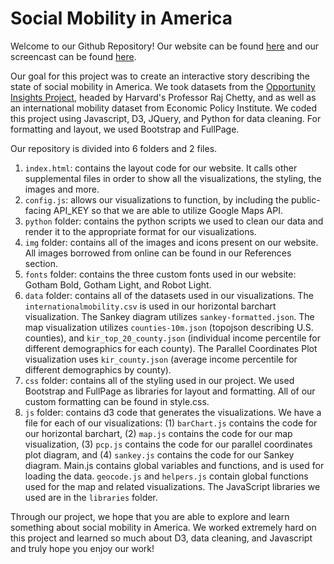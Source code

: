 # Social Mobility in America

Welcome to our Github Repository! Our website can be found [here](https://amymzhou.com/CS171-Final-Project/#home) and our screencast can be found [here](https://youtu.be/WXLtsKODIyU).


Our goal for this project was to create an interactive story describing the state of social mobility in America. We took datasets
from the [Opportunity Insights Project](https://opportunityinsights.org/), headed by Harvard's Professor Raj Chetty, and as well as an international mobility dataset from Economic Policy Institute. We coded this project using Javascript, D3, JQuery, and Python for data cleaning. For formatting and layout, we used Bootstrap and FullPage.

Our repository is divided into 6 folders and 2 files. 
1. `index.html`: contains the layout code for our website. It calls other supplemental files in order to show all the visualizations, the styling, the images and more. 
2. `config.js`: allows our visualizations to function, by including the public-facing API_KEY so that we are able to utilize Google Maps API.
3. `python` folder: contains the python scripts we used to clean our data and render it to the appropriate format for our visualizations. 
4. `img` folder: contains all of the images and icons present on our website. All images borrowed from online can be found in our References section. 
5. `fonts` folder: contains the three custom fonts used in our website: Gotham Bold, Gotham Light, and Robot Light. 
6. `data` folder: contains all of the datasets used in our visualizations. The `internationalmobility.csv` is used in our horizontal barchart visualization. The Sankey diagram utilizes `sankey-formatted.json`. The map visualization utilizes `counties-10m.json` (topojson describing U.S. counties), and `kir_top_20_county.json` (individual income percentile for different demographics for each county). The Parallel Coordinates Plot visualization uses `kir_county.json` (average income percentile for different demographics by county). 
7. `css` folder: contains all of the styling used in our project. We used Bootstrap and FullPage as libraries for layout and formatting. All of our custom formatting can be found in style.css. 
8. `js` folder: contains d3 code that generates the visualizations. We have a file for each of our visualizations: (1) `barChart.js` contains the code for our horizontal barchart, (2) `map.js` contains the code for our map visualization, (3) `pcp.js` contains the code for our parallel coordinates plot diagram, and (4) `sankey.js` contains the code for our Sankey diagram. Main.js contains global variables and functions, and is used for loading the data. `geocode.js` and `helpers.js` contain global functions used for the map and related visualizations. The JavaScript libraries we used are in the `libraries` folder. 

Through our project, we hope that you are able to explore and learn something about social mobility in America. We worked extremely hard on this project and learned so much about D3, data cleaning, and Javascript and truly hope you enjoy our work!
